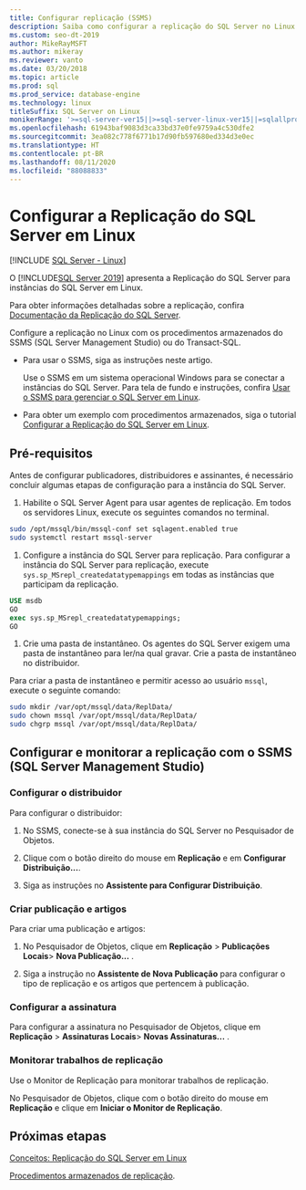 ```yaml
---
title: Configurar replicação (SSMS)
description: Saiba como configurar a replicação do SQL Server no Linux. Configure a replicação com os procedimentos armazenados do SSMS (SQL Server Management Studio) ou do Transact-SQL.
ms.custom: seo-dt-2019
author: MikeRayMSFT
ms.author: mikeray
ms.reviewer: vanto
ms.date: 03/20/2018
ms.topic: article
ms.prod: sql
ms.prod_service: database-engine
ms.technology: linux
titleSuffix: SQL Server on Linux
monikerRange: '>=sql-server-ver15||>=sql-server-linux-ver15||=sqlallproducts-allversions'
ms.openlocfilehash: 61943baf9083d3ca33bd37e0fe9759a4c530dfe2
ms.sourcegitcommit: 3ea082c778f6771b17d90fb597680ed334d3e0ec
ms.translationtype: HT
ms.contentlocale: pt-BR
ms.lasthandoff: 08/11/2020
ms.locfileid: "88088833"
---
```

# <a name="configure-sql-server-replication-on-linux"></a>Configurar a Replicação do SQL Server em Linux

[!INCLUDE [SQL Server - Linux](../includes/applies-to-version/sql-linux.md)]

O [!INCLUDE[SQL Server 2019](../includes/sssqlv15-md.md)] apresenta a Replicação do SQL Server para instâncias do SQL Server em Linux.

Para obter informações detalhadas sobre a replicação, confira [Documentação da Replicação do SQL Server](../relational-databases/replication/sql-server-replication.md).

Configure a replicação no Linux com os procedimentos armazenados do SSMS (SQL Server Management Studio) ou do Transact-SQL.

* Para usar o SSMS, siga as instruções neste artigo.

  Use o SSMS em um sistema operacional Windows para se conectar a instâncias do SQL Server. Para tela de fundo e instruções, confira [Usar o SSMS para gerenciar o SQL Server em Linux](./sql-server-linux-manage-ssms.md).
  
* Para obter um exemplo com procedimentos armazenados, siga o tutorial [Configurar a Replicação do SQL Server em Linux](sql-server-linux-replication-tutorial-tsql.md).

## <a name="prerequisites"></a>Pré-requisitos

Antes de configurar publicadores, distribuidores e assinantes, é necessário concluir algumas etapas de configuração para a instância do SQL Server.

1. Habilite o SQL Server Agent para usar agentes de replicação. Em todos os servidores Linux, execute os seguintes comandos no terminal.

  ```bash
  sudo /opt/mssql/bin/mssql-conf set sqlagent.enabled true
  sudo systemctl restart mssql-server
  ```

1. Configure a instância do SQL Server para replicação. Para configurar a instância do SQL Server para replicação, execute `sys.sp_MSrepl_createdatatypemappings` em todas as instâncias que participam da replicação.

  ```sql
  USE msdb
  GO
  exec sys.sp_MSrepl_createdatatypemappings;
  GO
  ```

1. Crie uma pasta de instantâneo. Os agentes do SQL Server exigem uma pasta de instantâneo para ler/na qual gravar. Crie a pasta de instantâneo no distribuidor.

  Para criar a pasta de instantâneo e permitir acesso ao usuário `mssql`, execute o seguinte comando:

  ```bash
  sudo mkdir /var/opt/mssql/data/ReplData/
  sudo chown mssql /var/opt/mssql/data/ReplData/
  sudo chgrp mssql /var/opt/mssql/data/ReplData/
  ```

## <a name="configure-and-monitor-replication-with-sql-server-management-studio-ssms"></a>Configurar e monitorar a replicação com o SSMS (SQL Server Management Studio)

### <a name="configure-the-distributor"></a>Configurar o distribuidor
  
Para configurar o distribuidor: 

1. No SSMS, conecte-se à sua instância do SQL Server no Pesquisador de Objetos.

1. Clique com o botão direito do mouse em **Replicação** e em **Configurar Distribuição...**.

1. Siga as instruções no **Assistente para Configurar Distribuição**.

### <a name="create-publication-and-articles"></a>Criar publicação e artigos

Para criar uma publicação e artigos:

1. No Pesquisador de Objetos, clique em **Replicação** > **Publicações Locais**> **Nova Publicação...** .

1. Siga a instrução no **Assistente de Nova Publicação** para configurar o tipo de replicação e os artigos que pertencem à publicação.

### <a name="configure-the-subscription"></a>Configurar a assinatura

Para configurar a assinatura no Pesquisador de Objetos, clique em **Replicação** > **Assinaturas Locais**> **Novas Assinaturas...** .

### <a name="monitor-replication-jobs"></a>Monitorar trabalhos de replicação

Use o Monitor de Replicação para monitorar trabalhos de replicação.

No Pesquisador de Objetos, clique com o botão direito do mouse em **Replicação** e clique em **Iniciar o Monitor de Replicação**.

## <a name="next-steps"></a>Próximas etapas

[Conceitos: Replicação do SQL Server em Linux](sql-server-linux-replication.md)

[Procedimentos armazenados de replicação](../relational-databases/system-stored-procedures/replication-stored-procedures-transact-sql.md).
